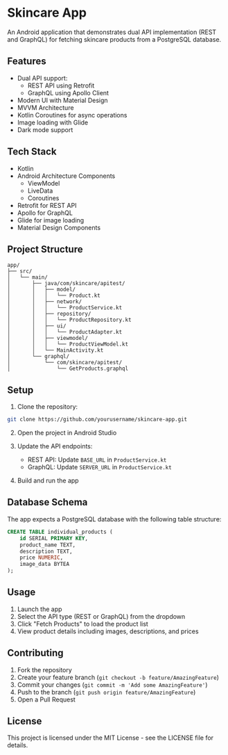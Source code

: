 # Skincare App

An Android application that demonstrates dual API implementation (REST and GraphQL) for fetching skincare products from a PostgreSQL database.

## Features

- Dual API support:
  - REST API using Retrofit
  - GraphQL using Apollo Client
- Modern UI with Material Design
- MVVM Architecture
- Kotlin Coroutines for async operations
- Image loading with Glide
- Dark mode support

## Tech Stack

- Kotlin
- Android Architecture Components
  - ViewModel
  - LiveData
  - Coroutines
- Retrofit for REST API
- Apollo for GraphQL
- Glide for image loading
- Material Design Components

## Project Structure

```
app/
├── src/
│   └── main/
│       ├── java/com/skincare/apitest/
│       │   ├── model/
│       │   │   └── Product.kt
│       │   ├── network/
│       │   │   └── ProductService.kt
│       │   ├── repository/
│       │   │   └── ProductRepository.kt
│       │   ├── ui/
│       │   │   └── ProductAdapter.kt
│       │   ├── viewmodel/
│       │   │   └── ProductViewModel.kt
│       │   └── MainActivity.kt
│       └── graphql/
│           └── com/skincare/apitest/
│               └── GetProducts.graphql
```

## Setup

1. Clone the repository:
```bash
git clone https://github.com/yourusername/skincare-app.git
```

2. Open the project in Android Studio

3. Update the API endpoints:
   - REST API: Update `BASE_URL` in `ProductService.kt`
   - GraphQL: Update `SERVER_URL` in `ProductService.kt`

4. Build and run the app

## Database Schema

The app expects a PostgreSQL database with the following table structure:

```sql
CREATE TABLE individual_products (
    id SERIAL PRIMARY KEY,
    product_name TEXT,
    description TEXT,
    price NUMERIC,
    image_data BYTEA
);
```

## Usage

1. Launch the app
2. Select the API type (REST or GraphQL) from the dropdown
3. Click "Fetch Products" to load the product list
4. View product details including images, descriptions, and prices

## Contributing

1. Fork the repository
2. Create your feature branch (`git checkout -b feature/AmazingFeature`)
3. Commit your changes (`git commit -m 'Add some AmazingFeature'`)
4. Push to the branch (`git push origin feature/AmazingFeature`)
5. Open a Pull Request

## License

This project is licensed under the MIT License - see the LICENSE file for details.
